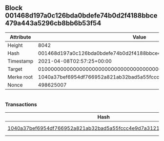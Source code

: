 ## Block 001468d197a0c126bda0bdefe74b0d2f4188bbce479a443a5296cb8bb6b53f54

Attribute | Value
--- | ---
Height | 8042
Hash | 001468d197a0c126bda0bdefe74b0d2f4188bbce479a443a5296cb8bb6b53f54
Timestamp | 2021-04-08T02:57:25+00:00
Target | 0100000000000000000000000000000000000000000000000000000000000000
Merke root | 1040a37bef6954df766952a821ab32bad5a55fccc4e9d7a3121b679ba4256b03
Nonce | 498625007

```

```

### Transactions

Hash | Amount
--- | ---
[1040a37bef6954df766952a821ab32bad5a55fccc4e9d7a3121b679ba4256b03](1040a37bef6954df766952a821ab32bad5a55fccc4e9d7a3121b679ba4256b03.md) | 10.00000000 SKEPTI 
